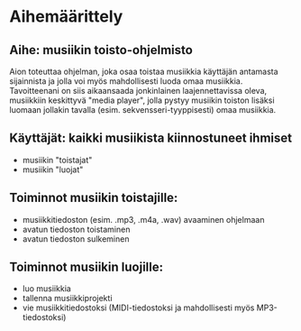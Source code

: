 # Aihemäärittely

## Aihe: musiikin toisto-ohjelmisto
Aion toteuttaa ohjelman, joka osaa toistaa musiikkia käyttäjän antamasta sijainnista ja jolla voi myös mahdollisesti luoda omaa musiikkia. Tavoitteenani on siis aikaansaada jonkinlainen laajennettavissa oleva, musiikkiin keskittyvä "media player", jolla pystyy musiikin toiston lisäksi luomaan jollakin tavalla (esim. sekvensseri-tyyppisesti) omaa musiikkia.

## Käyttäjät: kaikki musiikista kiinnostuneet ihmiset
- musiikin "toistajat"
- musiikin "luojat"

## Toiminnot musiikin toistajille:
- musiikkitiedoston (esim. .mp3, .m4a, .wav) avaaminen ohjelmaan
- avatun tiedoston toistaminen
- avatun tiedoston sulkeminen

## Toiminnot musiikin luojille:
- luo musiikkia
- tallenna musiikkiprojekti
- vie musiikkitiedostoksi (MIDI-tiedostoksi ja mahdollisesti myös MP3-tiedostoksi)
